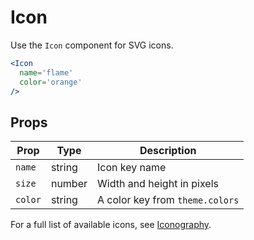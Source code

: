 # Icon

Use the `Icon` component for SVG icons.

```.jsx
<Icon
  name='flame'
  color='orange'
/>
```

## Props

| Prop    | Type   | Description                     |
| ------- | ------ | ------------------------------- |
| `name`  | string | Icon key name                   |
| `size`  | number | Width and height in pixels      |
| `color` | string | A color key from `theme.colors` |

For a full list of available icons, see [Iconography](/iconography).
